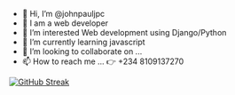 - 👋 Hi, I’m @johnpauljpc
- 👋 I am a web developer
- 👀 I’m interested Web development using Django/Python
- 🌱 I’m currently learning javascript
- 💞️ I’m looking to collaborate on ...
- 📫 How to reach me ... 👉 +234 8109137270

[![GitHub Streak](https://streak-stats.demolab.com/?user=johnpauljpc&theme=dark)](https://git.io/streak-stats)
<!---
johnpauljpc/johnpauljpc is a ✨ special ✨ repository because its `README.md` (this file) appears on your GitHub profile.
You can click the Preview link to take a look at your changes.
--->
